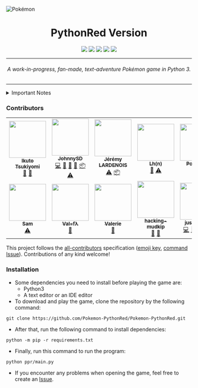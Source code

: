 ![Pokémon](https://raw.githubusercontent.com/Pokemon-PythonRed/Images/main/pokemon.png "Pokémon")
<h1 align="center">PythonRed Version</h1>
<p align="center">
	<a href="https://GitHub.com/Pokemon-PythonRed/Pokemon-PythonRed"><img src="https://gpvc.arturio.dev/Pokemon-PythonRed"></a> <!--Views-->
	<!-- ALL-CONTRIBUTORS-BADGE:START - Do not remove or modify this section -->
<a href='#contributors'><img src='https://img.shields.io/badge/contributors-10-orange'></a>
<!-- ALL-CONTRIBUTORS-BADGE:END --> <!--Contributors-->
	<a href="https://github.com/Pokemon-PythonRed/Pokemon-PythonRed/blob/master/LICENSE"><img src="https://img.shields.io/badge/license-MIT-black"></a> <!--License-->
	<a href="https://GitHub.com/Pokemon-PythonRed/Pokemon-PythonRed/issues"><img src="https://img.shields.io/github/issues/Pokemon-PythonRed/Pokemon-PythonRed.svg"></a> <!--Issues-->
	<a href="https://github.com/Pokemon-PythonRed/Pokemon-PythonRed/stargazers"><img src="https://img.shields.io/github/stars/Pokemon-PythonRed/Pokemon-PythonRed"/></a> <!--Stars-->
</p>

---
<h6 align="center">A work-in-progress, fan-made, text-adventure Pokémon game in Python 3.</h6>

---
<details><summary>Important Notes</summary>

---
- This is not a perfect recreation of `Pokémon Red`; it's a fan-made game that, like `Pokémon Red`, takes place in the fictional Kanto region.
- Prior in-depth knowledge of the `Pokémon` franchise, especially the video game series, is recommended and may be required to fully enjoy this game.
- This project (@Pokemon-PythonRed and anything found within) is not endorsed by _Nintendo_, _GAME FREAK_, _Creatures Inc._, or _The Pokémon Company_. This is an independent, fan-made game.
- This game's plot is a work of fiction! Any references to real people or events are completely coincidental.
- The developers use Windows 10 OS, but some effort will be made to make this game cross-platform. However, if we cannot find a way to implement an element in this way, then this game will become Windows 10-only.

---
</details>

### Contributors
<!--
Bot command template:
@all-contributors please add @<username> for <contributions>
-->
<!-- ALL-CONTRIBUTORS-LIST:START - Do not remove or modify this section -->
<!-- prettier-ignore-start -->
<!-- markdownlint-disable -->
<table>
  <tr>
    <td align="center"><a href="https://github.com/valensce"><img src="https://avatars.githubusercontent.com/u/83048878?v=4?s=100" width="100px;" alt=""/><br /><sub><b>Ikuto Tsukiyomi</b></sub></a><br /><a href="#ideas-Isabel-Lifu" title="Ideas, Planning, & Feedback">🤔</a> <a href="#design-Isabel-Lifu" title="Design">🎨</a></td>
    <td align="center"><a href="https://turnipguy30.github.io"><img src="https://avatars.githubusercontent.com/u/50542928?v=4?s=100" width="100px;" alt=""/><br /><sub><b>JohnnySD</b></sub></a><br /><a href="https://github.com/Pokemon-PythonRed/Pokemon-PythonRed/commits?author=TurnipGuy30" title="Code">💻</a> <a href="#data-TurnipGuy30" title="Data">🔣</a> <a href="#ideas-TurnipGuy30" title="Ideas, Planning, & Feedback">🤔</a> <a href="#maintenance-TurnipGuy30" title="Maintenance">🚧</a> <a href="#platform-TurnipGuy30" title="Packaging/porting to new platform">📦</a> <a href="https://github.com/Pokemon-PythonRed/Pokemon-PythonRed/commits?author=TurnipGuy30" title="Tests">⚠️</a></td>
    <td align="center"><a href="https://github.com/JeremyLARDENOIS"><img src="https://avatars.githubusercontent.com/u/37746231?v=4?s=100" width="100px;" alt=""/><br /><sub><b>Jérémy LARDENOIS</b></sub></a><br /><a href="https://github.com/Pokemon-PythonRed/Pokemon-PythonRed/commits?author=jeremyLARDENOIS" title="Tests">⚠️</a> <a href="#platform-jeremyLARDENOIS" title="Packaging/porting to new platform">📦</a></td>
    <td align="center"><a href="https://github.com/XPaVilion"><img src="https://avatars.githubusercontent.com/u/83386810?v=4?s=100" width="100px;" alt=""/><br /><sub><b>Lh(n)</b></sub></a><br /><a href="#design-LaHonathon" title="Design">🎨</a> <a href="https://github.com/Pokemon-PythonRed/Pokemon-PythonRed/commits?author=LaHonathon" title="Tests">⚠️</a></td>
    <td align="center"><a href="https://discord.com/invite/xzsAKZVfxP"><img src="https://avatars.githubusercontent.com/u/87019852?v=4?s=100" width="100px;" alt=""/><br /><sub><b>Porsce <3</b></sub></a><br /><a href="#design-Porsce" title="Design">🎨</a></td>
  </tr>
  <tr>
    <td align="center"><a href="https://github.com/MuLKy-bot"><img src="https://avatars.githubusercontent.com/u/84059778?v=4?s=100" width="100px;" alt=""/><br /><sub><b>Sam</b></sub></a><br /><a href="https://github.com/Pokemon-PythonRed/Pokemon-PythonRed/commits?author=MuLKy-bot" title="Tests">⚠️</a></td>
    <td align="center"><a href="https://discord.gg/xzsAKZVfxP"><img src="https://avatars.githubusercontent.com/u/79883837?v=4?s=100" width="100px;" alt=""/><br /><sub><b>Val=fλ</b></sub></a><br /><a href="#maintenance-Valensce" title="Maintenance">🚧</a></td>
    <td align="center"><a href="https://www.youtube.com/channel/UCkmpUFuS0qBFD1I37o4yA3w"><img src="https://avatars.githubusercontent.com/u/86031610?v=4?s=100" width="100px;" alt=""/><br /><sub><b>Valerie</b></sub></a><br /><a href="#design-Valerimatical" title="Design">🎨</a></td>
    <td align="center"><a href="https://apple.com/"><img src="https://avatars.githubusercontent.com/u/81336967?v=4?s=100" width="100px;" alt=""/><br /><sub><b>hacking-mudkip</b></sub></a><br /><a href="#ideas-hacking-mudkip" title="Ideas, Planning, & Feedback">🤔</a> <a href="#data-hacking-mudkip" title="Data">🔣</a></td>
    <td align="center"><a href="http://jbloves27.repl.co"><img src="https://avatars.githubusercontent.com/u/76911308?v=4?s=100" width="100px;" alt=""/><br /><sub><b>just a weeb</b></sub></a><br /><a href="https://github.com/Pokemon-PythonRed/Pokemon-PythonRed/commits?author=JBYT27" title="Code">💻</a> <a href="#mentoring-JBYT27" title="Mentoring">🧑‍🏫</a> <a href="https://github.com/Pokemon-PythonRed/Pokemon-PythonRed/commits?author=JBYT27" title="Tests">⚠️</a> <a href="#infra-JBYT27" title="Infrastructure (Hosting, Build-Tools, etc)">🚇</a></td>
  </tr>
</table>

<!-- markdownlint-restore -->
<!-- prettier-ignore-end -->

<!-- ALL-CONTRIBUTORS-LIST:END -->

This project follows the [all-contributors](https://github.com/all-contributors/all-contributors) specification ([emoji key](https://allcontributors.org/docs/en/emoji-key), [command Issue](https://github.com/Pokemon-PythonRed/Pokemon-PythonRed/issues/13)). Contributions of any kind welcome!
### Installation
- Some dependencies you need to install before playing the game are:
	- Python3
	- A text editor or an IDE editor
- To download and play the game, clone the repository by the following command:
```console
git clone https://github.com/Pokemon-PythonRed/Pokemon-PythonRed.git
```
- After that, run the following command to install dependencies:
```console
python -m pip -r requirements.txt
```
- Finally, run this command to run the program:
```console
python ppr/main.py
```
- If you encounter any problems when opening the game, feel free to create an [Issue](https://github.com/Pokemon-PythonRed/Pokemon-PythonRed/issues "Pokémon PythonRed Issues").
